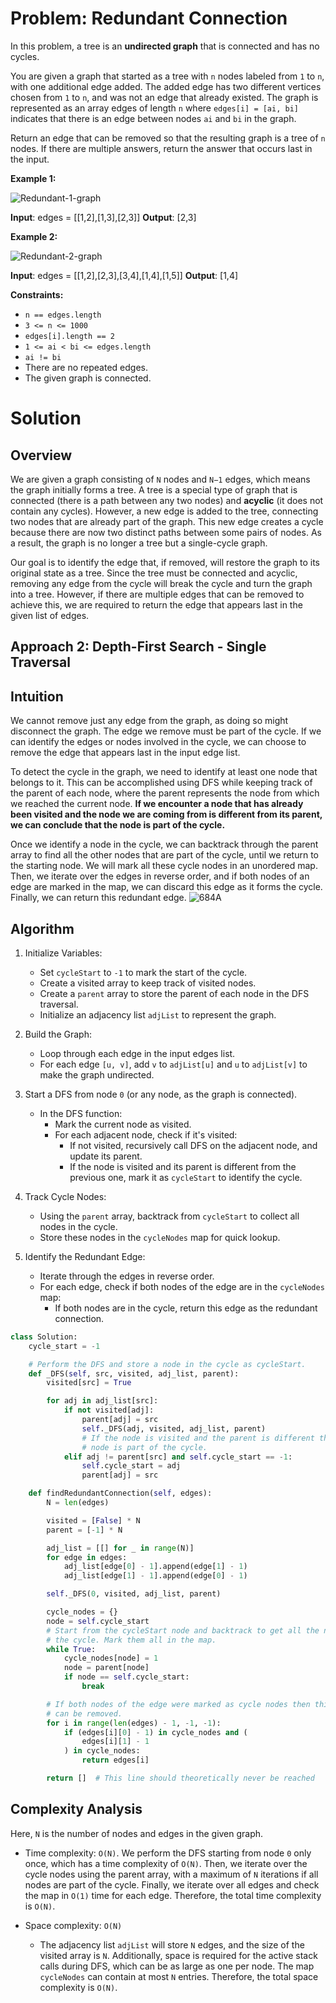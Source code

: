 <!-- @leetcode -->

# Problem: Redundant Connection

In this problem, a tree is an **undirected graph** that is connected and has no cycles.

You are given a graph that started as a tree with `n` nodes labeled from `1` to `n`, with one additional edge added. The added edge has two different vertices chosen from `1` to `n`, and was not an edge that already existed. The graph is represented as an array edges of length `n` where `edges[i] = [ai, bi]` indicates that there is an edge between nodes `ai` and `bi` in the graph.

Return an edge that can be removed so that the resulting graph is a tree of `n` nodes. If there are multiple answers, return the answer that occurs last in the input.

**Example 1:**

![Redundant-1-graph](./static/reduntant1-1-graph.jpg)

**Input**: edges = [[1,2],[1,3],[2,3]]
**Output**: [2,3]

**Example 2:**

![Redundant-2-graph](./static/reduntant1-2-graph.jpg)

**Input**: edges = [[1,2],[2,3],[3,4],[1,4],[1,5]]
**Output**: [1,4]

**Constraints:**

- `n == edges.length`
- `3 <= n <= 1000`
- `edges[i].length == 2`
- `1 <= ai < bi <= edges.length`
- `ai != bi`
- There are no repeated edges.
- The given graph is connected.

# Solution

## Overview

We are given a graph consisting of `N` nodes and `N−1` edges, which means the graph initially forms a tree. A tree is a special type of graph that is connected (there is a path between any two nodes) and **acyclic** (it does not contain any cycles). However, a new edge is added to the tree, connecting two nodes that are already part of the graph. This new edge creates a cycle because there are now two distinct paths between some pairs of nodes. As a result, the graph is no longer a tree but a single-cycle graph.

Our goal is to identify the edge that, if removed, will restore the graph to its original state as a tree. Since the tree must be connected and acyclic, removing any edge from the cycle will break the cycle and turn the graph into a tree. However, if there are multiple edges that can be removed to achieve this, we are required to return the edge that appears last in the given list of edges.

## Approach 2: Depth-First Search - Single Traversal

## Intuition

We cannot remove just any edge from the graph, as doing so might disconnect the graph. The edge we remove must be part of the cycle. If we can identify the edges or nodes involved in the cycle, we can choose to remove the edge that appears last in the input edge list.

To detect the cycle in the graph, we need to identify at least one node that belongs to it. This can be accomplished using DFS while keeping track of the parent of each node, where the parent represents the node from which we reached the current node. **If we encounter a node that has already been visited and the node we are coming from is different from its parent, we can conclude that the node is part of the cycle.**

Once we identify a node in the cycle, we can backtrack through the parent array to find all the other nodes that are part of the cycle, until we return to the starting node. We will mark all these cycle nodes in an unordered map. Then, we iterate over the edges in reverse order, and if both nodes of an edge are marked in the map, we can discard this edge as it forms the cycle. Finally, we can return this redundant edge. ![684A](./static/684A.png)

## Algorithm

1. Initialize Variables:
   - Set `cycleStart` to `-1` to mark the start of the cycle.
   - Create a visited array to keep track of visited nodes.
   - Create a `parent` array to store the parent of each node in the DFS traversal.
   - Initialize an adjacency list `adjList` to represent the graph.

2. Build the Graph:
   - Loop through each edge in the input edges list.
   - For each edge `[u, v]`, add `v` to `adjList[u]` and `u` to `adjList[v]` to make the graph undirected.

3. Start a DFS from node `0` (or any node, as the graph is connected).
   - In the DFS function:
     - Mark the current node as visited.
     - For each adjacent node, check if it's visited:
       - If not visited, recursively call DFS on the adjacent node, and update its parent.
       - If the node is visited and its parent is different from the previous one, mark it as `cycleStart` to identify the cycle.

4. Track Cycle Nodes:
   - Using the `parent` array, backtrack from `cycleStart` to collect all nodes in the cycle.
   - Store these nodes in the `cycleNodes` map for quick lookup.

5. Identify the Redundant Edge:
   - Iterate through the edges in reverse order.
   - For each edge, check if both nodes of the edge are in the `cycleNodes` map:
     - If both nodes are in the cycle, return this edge as the redundant connection.

```python
class Solution:
    cycle_start = -1

    # Perform the DFS and store a node in the cycle as cycleStart.
    def _DFS(self, src, visited, adj_list, parent):
        visited[src] = True

        for adj in adj_list[src]:
            if not visited[adj]:
                parent[adj] = src
                self._DFS(adj, visited, adj_list, parent)
                # If the node is visited and the parent is different then the
                # node is part of the cycle.
            elif adj != parent[src] and self.cycle_start == -1:
                self.cycle_start = adj
                parent[adj] = src

    def findRedundantConnection(self, edges):
        N = len(edges)

        visited = [False] * N
        parent = [-1] * N

        adj_list = [[] for _ in range(N)]
        for edge in edges:
            adj_list[edge[0] - 1].append(edge[1] - 1)
            adj_list[edge[1] - 1].append(edge[0] - 1)

        self._DFS(0, visited, adj_list, parent)

        cycle_nodes = {}
        node = self.cycle_start
        # Start from the cycleStart node and backtrack to get all the nodes in
        # the cycle. Mark them all in the map.
        while True:
            cycle_nodes[node] = 1
            node = parent[node]
            if node == self.cycle_start:
                break

        # If both nodes of the edge were marked as cycle nodes then this edge
        # can be removed.
        for i in range(len(edges) - 1, -1, -1):
            if (edges[i][0] - 1) in cycle_nodes and (
                edges[i][1] - 1
            ) in cycle_nodes:
                return edges[i]

        return []  # This line should theoretically never be reached
```

## Complexity Analysis

Here, `N` is the number of nodes and edges in the given graph.

- Time complexity: `O(N)`.
  We perform the DFS starting from node `0` only once, which has a time complexity of `O(N)`. Then, we iterate over the cycle nodes using the parent array, with a maximum of `N` iterations if all nodes are part of the cycle. Finally, we iterate over all edges and check the map in `O(1)` time for each edge. Therefore, the total time complexity is `O(N)`.

- Space complexity: `O(N)`
  - The adjacency list `adjList` will store `N` edges, and the size of the visited array is `N`. Additionally, space is required for the active stack calls during DFS, which can be as large as one per node. The map `cycleNodes` can contain at most `N` entries. Therefore, the total space complexity is `O(N)`.
